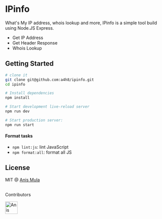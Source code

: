 # IPinfo

What's My IP address, whois lookup and more,
IPinfo is a simple tool build using Node.JS Express.

- Get IP Address
- Get Header Response
- Whois Lookup

## Getting Started

```sh
# clone it
git clone git@github.com:a4h8/ipinfo.git
cd ipinfo

# Install dependencies
npm install

# Start development live-reload server
npm run dev

# Start production server:
npm run start
```

#### Format tasks

- `npm lint:js`: lint JavaScript
- `npm format:all`: format all JS

## License

MIT @ [Anis Mula](https://twitter.com/onisua/ 'Follow me onTwitter @onisua')

<br>    
Contributors

[//]: contributor-faces

<a href="https://github.com/a4h8"><img src="https://avatars.githubusercontent.com/u/15225447?v=3" title="Anis Mula" width="40" height="40"></a>

[//]: contributor-faces
